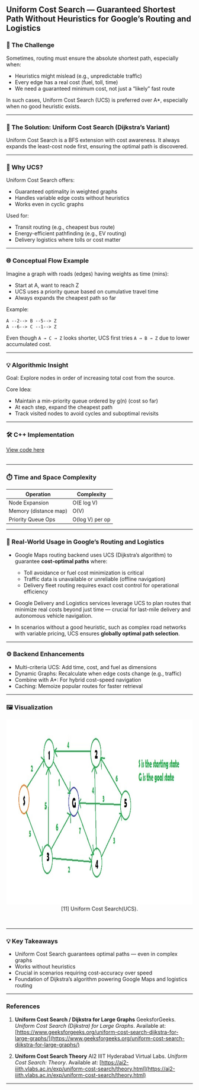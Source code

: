 
## Uniform Cost Search — Guaranteed Shortest Path Without Heuristics for Google’s Routing and Logistics


### 🎯 The Challenge

Sometimes, routing must ensure the absolute shortest path, especially when:

* Heuristics might mislead (e.g., unpredictable traffic)
* Every edge has a real cost (fuel, toll, time)
* We need a guaranteed minimum cost, not just a “likely” fast route

In such cases, Uniform Cost Search (UCS) is preferred over A\*, especially when no good heuristic exists.

---

### 🚀 The Solution: Uniform Cost Search (Dijkstra’s Variant)

Uniform Cost Search is a BFS extension with cost awareness.
It always expands the least-cost node first, ensuring the optimal path is discovered.

---

### 🧠 Why UCS?

Uniform Cost Search offers:

* Guaranteed optimality in weighted graphs
* Handles variable edge costs without heuristics
* Works even in cyclic graphs

Used for:

* Transit routing (e.g., cheapest bus route)
* Energy-efficient pathfinding (e.g., EV routing)
* Delivery logistics where tolls or cost matter

---

### 🌐 Conceptual Flow Example

Imagine a graph with roads (edges) having weights as time (mins):

* Start at A, want to reach Z
* UCS uses a priority queue based on cumulative travel time
* Always expands the cheapest path so far

Example:

```
A --2--> B --5--> Z  
A --6--> C --1--> Z  
```

Even though `A → C → Z` looks shorter, UCS first tries `A → B → Z` due to lower accumulated cost.

---

### 💡 Algorithmic Insight

Goal: Explore nodes in order of increasing total cost from the source.

Core Idea:

* Maintain a min-priority queue ordered by g(n) (cost so far)
* At each step, expand the cheapest path
* Track visited nodes to avoid cycles and suboptimal revisits

---
### 🛠 C++ Implementation
[View code here](https://github.com/bhumikanaik126/APS-Portfolio/blob/main/codes/b9.cpp)<br><br>

---

### ⏱️ Time and Space Complexity

| Operation             | Complexity      |
| --------------------- | --------------- |
| Node Expansion        | O(E log V)      |
| Memory (distance map) | O(V)            |
| Priority Queue Ops    | O(log V) per op |

---

### 🧪 Real-World Usage in Google’s Routing and Logistics

* Google Maps routing backend uses UCS (Dijkstra’s algorithm) to guarantee **cost-optimal paths** where:

  * Toll avoidance or fuel cost minimization is critical
  * Traffic data is unavailable or unreliable (offline navigation)
  * Delivery fleet routing requires exact cost control for operational efficiency

* Google Delivery and Logistics services leverage UCS to plan routes that minimize real costs beyond just time — crucial for last-mile delivery and autonomous vehicle navigation.

* In scenarios without a good heuristic, such as complex road networks with variable pricing, UCS ensures **globally optimal path selection**.

---

### ⚙️ Backend Enhancements

* Multi-criteria UCS: Add time, cost, and fuel as dimensions
* Dynamic Graphs: Recalculate when edge costs change (e.g., traffic)
* Combine with A\*: For hybrid cost–speed navigation
* Caching: Memoize popular routes for faster retrieval

---

### 🖼️ Visualization

<p align="center">
  <img src="https://github.com/bhumikanaik126/APS-Portfolio/blob/main/images/ucs.jpg?raw=true" alt="Microsoft Infrastructure" width="700" height="500">
  <br>
  [11] Uniform Cost Search(UCS).
  <br>
</p><br>

---

### 💡 Key Takeaways

* Uniform Cost Search guarantees optimal paths — even in complex graphs
* Works without heuristics
* Crucial in scenarios requiring cost-accuracy over speed
* Foundation of Dijkstra’s algorithm powering Google Maps and logistics routing

---

### References

1. **Uniform Cost Search / Dijkstra for Large Graphs**
   GeeksforGeeks. *Uniform Cost Search (Dijkstra) for Large Graphs*. Available at: [https://www.geeksforgeeks.org/uniform-cost-search-dijkstra-for-large-graphs/](https://www.geeksforgeeks.org/uniform-cost-search-dijkstra-for-large-graphs/)

2. **Uniform Cost Search Theory**
   AI2 IIIT Hyderabad Virtual Labs. *Uniform Cost Search: Theory*. Available at: [https://ai2-iiith.vlabs.ac.in/exp/uniform-cost-search/theory.html](https://ai2-iiith.vlabs.ac.in/exp/uniform-cost-search/theory.html)

---

